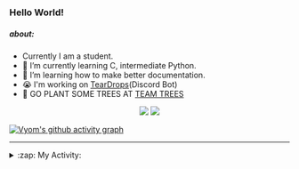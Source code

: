 ### Hello World!

##### about:
- Currently I am a student.
- 🌱 I’m currently learning C, intermediate Python.
- 🌱 I’m learning how to make better documentation.
- 😭 I'm working on [TearDrops](https://github.com/Vyvy-vi/TearDrops)(Discord Bot)
- 🌱 GO PLANT SOME TREES AT [TEAM TREES](https://teamtrees.org/)

<p align="center">
  <a href="https://twitter.com/Vyvy_viM"><img target="_blank" src="https://img.shields.io/badge/twitter%20@Vyvy_viM-0D95E8?style=for-the-badge&logo=twitter&logoColor=white"/></a> 
  <a href="https://vyvy-vi.github.io/portfolio"><img target="_blank" src="https://img.shields.io/badge/-I%27m_craving_for_open_source-green?style=for-the-badge&logo=github&logoColor=black"/></a> 
</p>

[![Vyom's github activity graph](https://activity-graph.herokuapp.com/graph?username=Vyvy-vi)](https://github.com/ashutosh00710/github-readme-activity-graph)

---
<details>
  <summary>:zap: My Activity:</summary>
  
<!--START_SECTION:waka-->
**I'm a Night 🦉** 

```text
🌞 Morning    6 commits      ██████░░░░░░░░░░░░░░░░░░░   24.0% 
🌆 Daytime    2 commits      ██░░░░░░░░░░░░░░░░░░░░░░░   8.0% 
🌃 Evening    2 commits      ██░░░░░░░░░░░░░░░░░░░░░░░   8.0% 
🌙 Night      15 commits     ███████████████░░░░░░░░░░   60.0%

```
📅 **I'm Most Productive on Sunday** 

```text
Monday       4 commits      ████░░░░░░░░░░░░░░░░░░░░░   16.0% 
Tuesday      3 commits      ███░░░░░░░░░░░░░░░░░░░░░░   12.0% 
Wednesday    1 commits      █░░░░░░░░░░░░░░░░░░░░░░░░   4.0% 
Thursday     0 commits      ░░░░░░░░░░░░░░░░░░░░░░░░░   0.0% 
Friday       1 commits      █░░░░░░░░░░░░░░░░░░░░░░░░   4.0% 
Saturday     5 commits      █████░░░░░░░░░░░░░░░░░░░░   20.0% 
Sunday       11 commits     ███████████░░░░░░░░░░░░░░   44.0%

```


📊 **This Week I Spent My Time On** 

```text
🔥 Editors: 
Vim                      9 hrs 25 mins       ████████████████████████░   99.19% 
VS Code                  4 mins              ░░░░░░░░░░░░░░░░░░░░░░░░░   0.81%

🐱‍💻 Projects: 
TEC-Discord-Automation   5 hrs 44 mins       ███████████████░░░░░░░░░░   60.46% 
PythonFlask-JobBoard     2 hrs 54 mins       ███████░░░░░░░░░░░░░░░░░░   30.7% 
another-discord-bot      30 mins             █░░░░░░░░░░░░░░░░░░░░░░░░   5.4% 
TEC-Discord-Oauth2       11 mins             ░░░░░░░░░░░░░░░░░░░░░░░░░   2.07% 
Unknown Project          4 mins              ░░░░░░░░░░░░░░░░░░░░░░░░░   0.84%

```


<!--END_SECTION:waka-->
</details>
